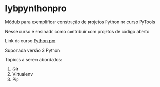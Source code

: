 # lybpynthonpro
Módulo para  exemplificar construção de projetos Python no curso PyTools

Nesse curso é ensinado como contribuir com projetos de código aberto

Link do curso [Python pro](https://pythonpro.com.br/) 

Suportada versão 3 Python

Tópicos a serem abordados:
 1. Git
 2. Virtualenv
 3. Pip